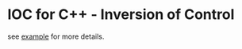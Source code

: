 # IOC for C++ - Inversion of Control
see [example](https://github.com/ChivenZhang/iocpp/blob/master/tests/tests.cpp) for more details.
